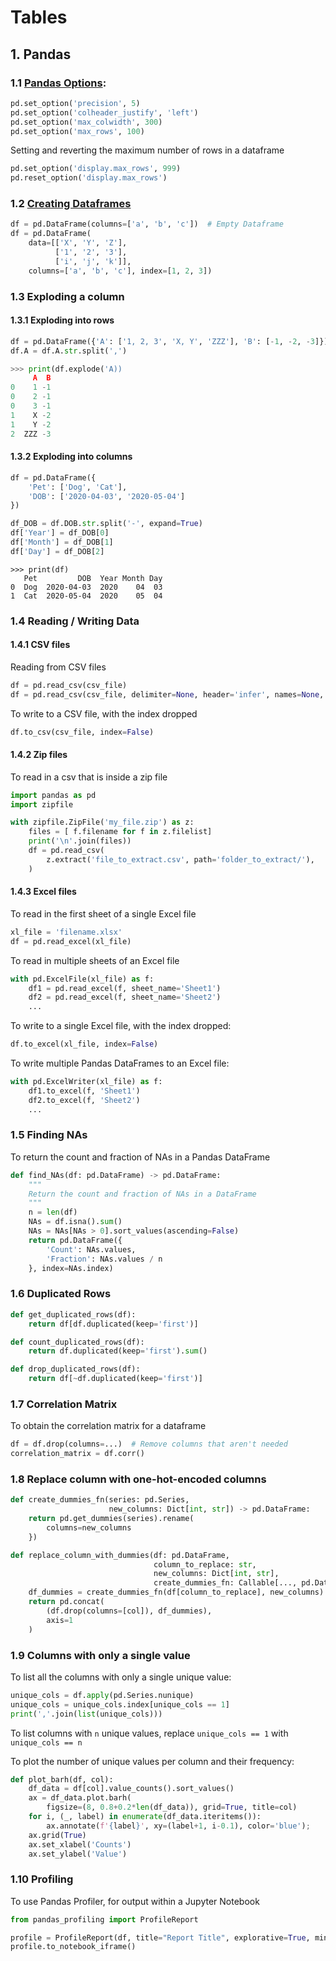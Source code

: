 # Tables

## 1. Pandas

### 1.1 [Pandas Options](https://pandas.pydata.org/pandas-docs/stable/user_guide/options.html):

```python
pd.set_option('precision', 5)
pd.set_option('colheader_justify', 'left')
pd.set_option('max_colwidth', 300)
pd.set_option('max_rows', 100)
```

Setting and reverting the maximum number of rows in a dataframe

```python
pd.set_option('display.max_rows', 999)
pd.reset_option('display.max_rows')
```

### 1.2 [Creating Dataframes](https://pandas.pydata.org/pandas-docs/stable/reference/api/pandas.DataFrame.html)

```python
df = pd.DataFrame(columns=['a', 'b', 'c'])  # Empty Dataframe
df = pd.DataFrame(
    data=[['X', 'Y', 'Z'],
          ['1', '2', '3'],
          ['i', 'j', 'k']],
    columns=['a', 'b', 'c'], index=[1, 2, 3])
```

### 1.3 Exploding a column

#### 1.3.1 Exploding into rows

```python
df = pd.DataFrame({'A': ['1, 2, 3', 'X, Y', 'ZZZ'], 'B': [-1, -2, -3]})
df.A = df.A.str.split(',')
```

```python
>>> print(df.explode('A))
     A  B
0    1 -1
0    2 -1
0    3 -1
1    X -2
1    Y -2
2  ZZZ -3
```

#### 1.3.2 Exploding into columns

```python
df = pd.DataFrame({
    'Pet': ['Dog', 'Cat'],
    'DOB': ['2020-04-03', '2020-05-04']
})
```

```python
df_DOB = df.DOB.str.split('-', expand=True)
df['Year'] = df_DOB[0]
df['Month'] = df_DOB[1]
df['Day'] = df_DOB[2]
```

```
>>> print(df)
   Pet         DOB  Year Month Day
0  Dog  2020-04-03  2020    04  03
1  Cat  2020-05-04  2020    05  04
```

### 1.4 Reading / Writing Data

#### 1.4.1 CSV files

Reading from CSV files

```python
df = pd.read_csv(csv_file)
df = pd.read_csv(csv_file, delimiter=None, header='infer', names=None, index_col=None, usecols=None, dtype=None, skiprows=None, nrows=None, na_values=None, parse_dates=False, date_parser=None, comment=None, delim_whitespace=False, ...)
```

To write to a CSV file, with the index dropped

```python
df.to_csv(csv_file, index=False)
```

#### 1.4.2 Zip files

To read in a csv that is inside a zip file

```python
import pandas as pd
import zipfile

with zipfile.ZipFile('my_file.zip') as z:
    files = [ f.filename for f in z.filelist]
    print('\n'.join(files))
    df = pd.read_csv(
        z.extract('file_to_extract.csv', path='folder_to_extract/'),
    )
```

#### 1.4.3 Excel files

To read in the first sheet of a single Excel file

```python
xl_file = 'filename.xlsx'
df = pd.read_excel(xl_file)
```

To read in multiple sheets of an Excel file

```python
with pd.ExcelFile(xl_file) as f:
    df1 = pd.read_excel(f, sheet_name='Sheet1')
    df2 = pd.read_excel(f, sheet_name='Sheet2')
    ...
```

To write to a single Excel file, with the index dropped:

```python
df.to_excel(xl_file, index=False)
```

To write multiple Pandas DataFrames to an Excel file:

```python
with pd.ExcelWriter(xl_file) as f:
    df1.to_excel(f, 'Sheet1')
    df2.to_excel(f, 'Sheet2')
    ...
```

### 1.5 Finding NAs

To return the count and fraction of NAs in a Pandas DataFrame

```python
def find_NAs(df: pd.DataFrame) -> pd.DataFrame:
    """
    Return the count and fraction of NAs in a DataFrame
    """
    n = len(df)
    NAs = df.isna().sum()
    NAs = NAs[NAs > 0].sort_values(ascending=False)
    return pd.DataFrame({
        'Count': NAs.values,
        'Fraction': NAs.values / n
    }, index=NAs.index)
```

### 1.6 Duplicated Rows

```python
def get_duplicated_rows(df):
    return df[df.duplicated(keep='first')]

def count_duplicated_rows(df):
    return df.duplicated(keep='first').sum()

def drop_duplicated_rows(df):
    return df[~df.duplicated(keep='first')]
```

### 1.7 Correlation Matrix

To obtain the correlation matrix for a dataframe

```python
df = df.drop(columns=...)  # Remove columns that aren't needed
correlation_matrix = df.corr()
```

### 1.8 Replace column with one-hot-encoded columns

```python
def create_dummies_fn(series: pd.Series,
                      new_columns: Dict[int, str]) -> pd.DataFrame:
    return pd.get_dummies(series).rename(
        columns=new_columns
    })

def replace_column_with_dummies(df: pd.DataFrame,
                                column_to_replace: str,
                                new_columns: Dict[int, str],
                                create_dummies_fn: Callable[..., pd.DataFrame]) -> pd.DataFrame:
    df_dummies = create_dummies_fn(df[column_to_replace], new_columns)
    return pd.concat(
        (df.drop(columns=[col]), df_dummies),
        axis=1
    )
```

### 1.9 Columns with only a single value

To list all the columns with only a single unique value:

```python
unique_cols = df.apply(pd.Series.nunique)
unique_cols = unique_cols.index[unique_cols == 1]
print(','.join(list(unique_cols)))
```

To list columns with `n` unique values, replace `unique_cols == 1` with `unique_cols == n`

To plot the number of unique values per column and
their frequency:

```python
def plot_barh(df, col):
    df_data = df[col].value_counts().sort_values()
    ax = df_data.plot.barh(
        figsize=(8, 0.8+0.2*len(df_data)), grid=True, title=col)
    for i, (_, label) in enumerate(df_data.iteritems()):
        ax.annotate(f'{label}', xy=(label+1, i-0.1), color='blue');
    ax.grid(True)
    ax.set_xlabel('Counts')
    ax.set_ylabel('Value')
```

### 1.10 Profiling

To use Pandas Profiler, for output within a Jupyter Notebook

```python
from pandas_profiling import ProfileReport

profile = ProfileReport(df, title="Report Title", explorative=True, minimal=False)
profile.to_notebook_iframe()
```
